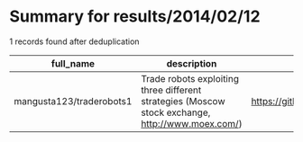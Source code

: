 
# Summary for results/2014/02/12
    
1 records found after deduplication

| full_name | description | html_url | matched_list | matched_count | pushed_at | size | stargazers_count | language | forks_count | vul_ids |
|--------------------------|--------------------------------------------------------------------------------------------------|---------------------------------------------|----------------|-----------------|---------------------------|--------|--------------------|------------|---------------|-----------|
| mangusta123/traderobots1 | Trade robots exploiting three different strategies (Moscow stock exchange, http://www.moex.com/) | https://github.com/mangusta123/traderobots1 | ['exploit'] | 1 | 2014-02-12 12:48:55+00:00 | 1632 | 1 | nan | 0 | [] |
